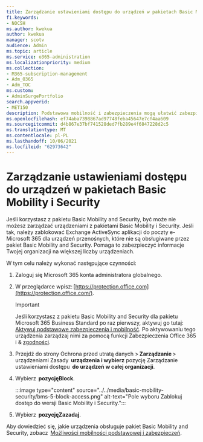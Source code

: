 ```yaml
---
title: Zarządzanie ustawieniami dostępu do urządzeń w pakietach Basic Mobility i Security
f1.keywords:
- NOCSH
ms.author: kwekua
author: kwekua
manager: scotv
audience: Admin
ms.topic: article
ms.service: o365-administration
ms.localizationpriority: medium
ms.collection:
- M365-subscription-management
- Adm_O365
- Adm_TOC
ms.custom:
- AdminSurgePortfolio
search.appverid:
- MET150
description: Podstawowa mobilność i zabezpieczenia mogą ułatwić zabezpieczanie urządzeń przenośnych i zarządzanie nimi.
ms.openlocfilehash: ef74aba7398867ad97748feba45647e7cf4aa609
ms.sourcegitcommit: d4b867e37bf741528ded7fb289e4f6847228d2c5
ms.translationtype: MT
ms.contentlocale: pl-PL
ms.lasthandoff: 10/06/2021
ms.locfileid: "62973642"
---
```

# <a name="manage-device-access-settings-in-basic-mobility-and-security"></a>Zarządzanie ustawieniami dostępu do urządzeń w pakietach Basic Mobility i Security

Jeśli korzystasz z pakietu Basic Mobility and Security, być może nie możesz zarządzać urządzeniami z pakietami Basic Mobility i Security. Jeśli tak, należy zablokować Exchange ActiveSync aplikacji do poczty e-Microsoft 365 dla urządzeń przenośnych, które nie są obsługiwane przez pakiet Basic Mobility and Security. Pomaga to zabezpieczyć informacje Twojej organizacji na większej liczby urządzeniach.

W tym celu należy wykonać następujące czynności:

1. Zaloguj się Microsoft 365 konta administratora globalnego.

2. W przeglądarce wpisz: [https://protection.office.com](https://protection.office.com/).

    > [!IMPORTANT]
    > Jeśli korzystasz z pakietu Basic Mobility and Security dla pakietu Microsoft 365 Business Standard po raz pierwszy, aktywuj go tutaj: [Aktywuj podstawowe zabezpieczenia i mobilność](https://admin.microsoft.com/EAdmin/Device/IntuneInventory.aspx). Po aktywowaniu tego urządzenia zarządzaj nimi za pomocą funkcji Zabezpieczenia Office 365 i & [zgodności](https://protection.office.com/).

3. Przejdź do strony Ochrona przed utratą danych > **Zarządzanie** > urządzeniami Zasady  **urządzenia i wybierz** pozycję Zarządzanie ustawieniami dostępu  **do urządzeń w całej organizacji**.

4. Wybierz  **pozycjęBlock**.

    :::image type="content" source="../../media/basic-mobility-security/bms-5-block-access.png" alt-text="Pole wyboru Zablokuj dostęp do wersji Basic Mobility i Security.":::

5. Wybierz  **pozycjęZazadaj**.

Aby dowiedzieć się, jakie urządzenia obsługuje pakiet Basic Mobility and Security, zobacz  [Możliwości mobilności podstawowej i zabezpieczeń](capabilities.md).
